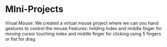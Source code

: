 # MIni-Projects
Virual Mouse: We created a virtual mouse project where we can you hand gestures to control the mouse
Features: holding Index and middle finger for moving cursor
touching index and middle finger for clicking
using 5 fingers or fist for drag
